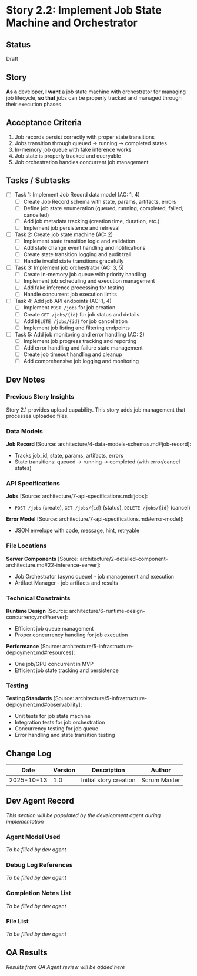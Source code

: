 # Story 2.2: Implement Job State Machine and Orchestrator

## Status
Draft

## Story
**As a** developer,
**I want** a job state machine with orchestrator for managing job lifecycle,
**so that** jobs can be properly tracked and managed through their execution phases

## Acceptance Criteria
1. Job records persist correctly with proper state transitions
2. Jobs transition through queued → running → completed states
3. In-memory job queue with fake inference works
4. Job state is properly tracked and queryable
5. Job orchestration handles concurrent job management

## Tasks / Subtasks
- [ ] Task 1: Implement Job Record data model (AC: 1, 4)
  - [ ] Create Job Record schema with state, params, artifacts, errors
  - [ ] Define job state enumeration (queued, running, completed, failed, cancelled)
  - [ ] Add job metadata tracking (creation time, duration, etc.)
  - [ ] Implement job persistence and retrieval
- [ ] Task 2: Create job state machine (AC: 2)
  - [ ] Implement state transition logic and validation
  - [ ] Add state change event handling and notifications
  - [ ] Create state transition logging and audit trail
  - [ ] Handle invalid state transitions gracefully
- [ ] Task 3: Implement job orchestrator (AC: 3, 5)
  - [ ] Create in-memory job queue with priority handling
  - [ ] Implement job scheduling and execution management
  - [ ] Add fake inference processing for testing
  - [ ] Handle concurrent job execution limits
- [ ] Task 4: Add job API endpoints (AC: 1, 4)
  - [ ] Implement `POST /jobs` for job creation
  - [ ] Create `GET /jobs/{id}` for job status and details
  - [ ] Add `DELETE /jobs/{id}` for job cancellation
  - [ ] Implement job listing and filtering endpoints
- [ ] Task 5: Add job monitoring and error handling (AC: 2)
  - [ ] Implement job progress tracking and reporting
  - [ ] Add error handling and failure state management
  - [ ] Create job timeout handling and cleanup
  - [ ] Add comprehensive job logging and monitoring

## Dev Notes

### Previous Story Insights
Story 2.1 provides upload capability. This story adds job management that processes uploaded files.

### Data Models
**Job Record** [Source: architecture/4-data-models-schemas.md#job-record]:
- Tracks job_id, state, params, artifacts, errors
- State transitions: queued → running → completed (with error/cancel states)

### API Specifications
**Jobs** [Source: architecture/7-api-specifications.md#jobs]:
- `POST /jobs` (create), `GET /jobs/{id}` (status), `DELETE /jobs/{id}` (cancel)

**Error Model** [Source: architecture/7-api-specifications.md#error-model]:
- JSON envelope with code, message, hint, retryable

### File Locations
**Server Components** [Source: architecture/2-detailed-component-architecture.md#22-inference-server]:
- Job Orchestrator (async queue) - job management and execution
- Artifact Manager - job artifacts and results

### Technical Constraints
**Runtime Design** [Source: architecture/6-runtime-design-concurrency.md#server]:
- Efficient job queue management
- Proper concurrency handling for job execution

**Performance** [Source: architecture/5-infrastructure-deployment.md#resources]:
- One job/GPU concurrent in MVP
- Efficient job state tracking and persistence

### Testing
**Testing Standards** [Source: architecture/5-infrastructure-deployment.md#observability]:
- Unit tests for job state machine
- Integration tests for job orchestration
- Concurrency testing for job queue
- Error handling and state transition testing

## Change Log
| Date | Version | Description | Author |
|------|---------|-------------|--------|
| 2025-10-13 | 1.0 | Initial story creation | Scrum Master |

## Dev Agent Record
*This section will be populated by the development agent during implementation*

### Agent Model Used
*To be filled by dev agent*

### Debug Log References
*To be filled by dev agent*

### Completion Notes List
*To be filled by dev agent*

### File List
*To be filled by dev agent*

## QA Results
*Results from QA Agent review will be added here*
